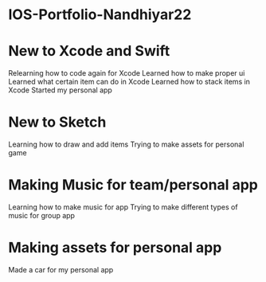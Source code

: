 # IOS-Portfolio-Nandhiyar22
# New to Xcode and Swift
Relearning how to code again for Xcode
Learned how to make proper ui
Learned what certain item can do in Xcode
Learned how to stack items in Xcode 
Started my personal app

# New to Sketch
Learning how to draw and add items
Trying to make assets for personal game

# Making Music for team/personal app
Learning how to make music for app
Trying to make different types of music for group app

# Making assets for personal app
Made a car for my personal app
